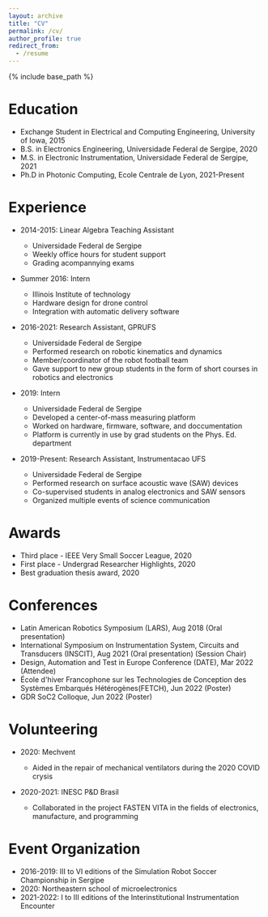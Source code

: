 ```yaml
---
layout: archive
title: "CV"
permalink: /cv/
author_profile: true
redirect_from:
  - /resume
---
```


{% include base_path %}

Education
======
* Exchange Student in Electrical and Computing Engineering, University of Iowa, 2015
* B.S. in Electronics Engineering, Universidade Federal de Sergipe, 2020
* M.S. in Electronic Instrumentation, Universidade Federal de Sergipe, 2021
* Ph.D in Photonic Computing, Ecole Centrale de Lyon, 2021-Present

Experience
======
* 2014-2015: Linear Algebra Teaching Assistant
  * Universidade Federal de Sergipe
  * Weekly office hours for student support
  * Grading acompannying exams 
  
* Summer 2016: Intern
  * Illinois Institute of technology
  * Hardware design for drone control
  * Integration with automatic delivery software

* 2016-2021: Research Assistant, GPRUFS
  * Universidade Federal de Sergipe
  * Performed research on robotic kinematics and dynamics
  * Member/coordinator of the robot football team
  * Gave support to new group students in the form of short courses in robotics and electronics
 
* 2019: Intern
  * Universidade Federal de Sergipe
  * Developed a center-of-mass measuring platform
  * Worked on hardware, firmware, software, and doccumentation
  * Platform is currently in use by grad students on the Phys. Ed. department
  
* 2019-Present: Research Assistant, Instrumentacao UFS
  * Universidade Federal de Sergipe
  * Performed research on surface acoustic wave (SAW) devices
  * Co-supervised students in analog electronics and SAW sensors
  * Organized multiple events of science communication


Awards
======
* Third place - IEEE Very Small Soccer League, 2020
* First place - Undergrad Researcher Highlights, 2020
* Best graduation thesis award, 2020

Conferences
======
* Latin American Robotics Symposium (LARS), Aug 2018 (Oral presentation)
* International Symposium on Instrumentation System, Circuits and Transducers (INSCIT), Aug 2021 (Oral presentation) (Session Chair) 
* Design, Automation and Test in Europe Conference (DATE), Mar 2022 (Attendee)
* École d'hiver Francophone sur les Technologies de Conception
des Systèmes Embarqués Hétérogènes(FETCH), Jun 2022 (Poster)
* GDR SoC2 Colloque, Jun 2022 (Poster)
  
Volunteering
======
* 2020: Mechvent
  * Aided in the repair of mechanical ventilators during the 2020 COVID crysis

* 2020-2021: INESC P&D Brasil
  * Collaborated in the project FASTEN VITA in the fields of electronics, manufacture, and programming

Event Organization
======
* 2016-2019: III to VI editions of the Simulation Robot Soccer Championship in Sergipe
* 2020: Northeastern school of microelectronics
* 2021-2022: I to III editions of the Interinstitutional Instrumentation Encounter
